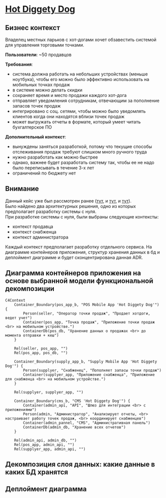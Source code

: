 # [Hot Diggety Dog](https://nealford.com/katas/kata?id=HotDiggetyDog)

## Бизнес контекст

Владелец местных ларьков с хот-догами хочет обзавестить системой для управления торговыми точками.

**Пользователи**: ~50 продавцов

**Требования**:

- система должна работать на небольших устройствах (меньше ноутбука), чтобы его можно было эффективно использовать на
  мобильных точках продаж
- в системе можно делать скидки
- сохраняет время и место продажи каждого хот-дога
- отправляет уведомления сотрудникам, отвечающим за пополнение запасов точек продаж
- интегрировано с соц. сетями, чтобы можно было уведомлять клиентов когда они находятся вблизи точек продаж
- может выгружать отчеты в формате, который умеет читать бухгалтерское ПО

**Дополнительный контекст**:

- вынуждены заняться разработкой, потому что текущие способы отслеживания продаж требуют слишком много ручного труда
- нужно разработать как можно быстрее
- однако, важнее будет разработать систему так, чтобы ее не надо было переписывать в течение 3-х лет
- ограничений по бюджету нет

## Внимание

Данный кейс уже был рассмотрен ранее ([тут](otus-arch/homeworks/july/1/homework.md),
и [тут](otus-arch/homeworks/august/1/homework.md), и [тут](otus-arch/homeworks/september/1/homework.md)).\
Было найдено два архитектурных решения, одно из которых предполагает разработку системы с нуля.\
При разработке системы с нуля, были выбраны следующие контексты:

- контекст продавца
- контекст снабженца
- контекст администратора

Каждый контекст предполагает разработку отдельного сервиса.
На диаграмме контейнеров приложения, структур хранения данных в бд и деплоймент диаграмме и будет сконцентрирована
данная ADR.

## Диаграмма контейнеров приложения на основе выбранной модели функциональной декомпозиции

```mermaid
C4Context
    Container_Boundary(pos_app_b, "POS Mobile App 'Hot Diggety Dog'") {
        Person(seller, "Оператор точки продаж", "Продает хотдоги, ведет учет")
        Container(pos_app, "Точка продаж", "Приложение точки продаж <br> на мобильном устройстве.")
        ContainerDb(pos_db, "Хранение данных о продажах <br> до момента отправки + кеш")
    }

    Rel(seller, pos_app, "")
    Rel(pos_app, pos_db, "")

    Container_Boundary(supply_app_b, "Supply Mobile App 'Hot Diggety Dog'") {
        Person(supplyer, "Снабженец", "Пополняет запасы точки продаж")
        Container(supplyer_app, "Приложение снабженца", "Приложение для снабженца <br> на мобильном устройстве.")
    }

    Rel(supplyer, supplyer_app, "")

    Container_Boundary(cms_b, "CMS 'Hot Diggety Dog'") {
        Container(admin_api, "API", "Шлюз для интеграции <br> с приложениями")
        Person(admin, "Администратор", "Анализирует отчеты, <br> настраивает работу точек продаж, <br> координирует снабженцев")
        Container(admin_pannel, "CMS", "Административная панель")
        ContainerDb(admin_db, "Хранение всех отчетов")
    }

    Rel(admin_api, admin_db, "")
    Rel(pos_app, admin_api, "")
    Rel(supplyer_app, admin_api, "")
```

## Декомпозиция слоя данных: какие данные в каких БД хранятся

## Деплоймент диаграмма

